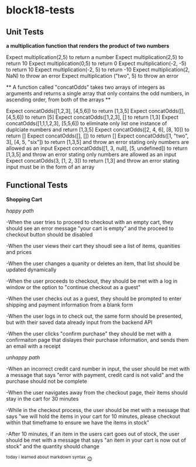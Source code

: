 # block18-tests

## Unit Tests
**a multiplication function that renders the product of two numbers**

Expect multiplication(2,5) to return a number
Expect multiplication(2,5) to return 10
Expect multiplication(0,5) to return 0
Expect multiplication(-2, -5) to return 10
Expect multiplication(-2, 5) to return -10
Expect multiplication(2, NaN) to throw an error
Expect multiplication ("two", 5) to throw an error

** A function called "concatOdds" takes two arrays of integers as arguments and returns a single array that only contains the odd numbers, in ascending order, from both of the arrays **

Expect concatOdds([1,2,3], [4,5,6]) to return [1,3,5]
Expect concatOdds([],[4,5,6]) to return [5]
Expect concatOdds([1,2,3], [] to return [1,3]
Expect concatOdds([1,1,1,2,3], [5,5,6]) to eliminate only list one instance of duplciate numbers and return [1,3,5]
Expect concatOdds([2, 4, 6], [8, 10]) to return []
Expect concatOdds([], []) to return []
Expect concatOdds([1, "two", 3], [4, 5, "six"]) to return [1,3,5] and throw an error stating only numbers are allowed as an input
Expect concatOdds([1, 3, null], [5, undefined]) to return [1,3,5] and throw an error stating only numbers are allowed as an input
Expect concatOdds(3, [1, 2, 3]) to return [1,3] and throw an error stating input must be in the form of an array

## Functional Tests

**Shopping Cart**

*happy path*

-When the user tries to proceed to checkout with an empty cart, they should see an error message "your cart is empty" and the proceed to checkout button should be disabled

-When the user views their cart they shoudl see a list of items, quanities and prices

-When the user changes a quanity or deletes an item, that list should be updated dynamically 

-When the user proceeds to checkout, they should be met with a log in window or the option to "continue checkout as a guest"

-When the user checks out as a guest, they should be prompted to enter shipping and payment information from a blank form

-When the user logs in to check out, the same form should be presented, but with their saved data already input from the backend API

-When the user clicks "confirm purchase" they should be met with a confirmaiton page that dislayes their purchase information, and sends them an email with a receipt

*unhappy path*

-When an incorrect credit card number in input, the user should be met with a message that says "error with payment, credit card is not valid" and the purchase should not be complete

-When the user navigates away from the checkout page, their items should stay in the cart for 30 minutes

-While in the checkout process, the user should be met with a message that says "we will hold the items in your cart for 10 minutes, please checkout within that timeframe to ensure we have the items in stock"

-After 10 minutes, if an item in the users cart goes out of stock, the user should be met with a message that says "an item in your cart is now out of stock" and the quantity should change


<sup>today i learned about markdown syntax</sup>
:blush: